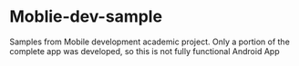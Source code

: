 # Moblie-dev-sample
Samples from Mobile development academic project.
Only a portion of the complete app was developed, so this is not fully functional Android App
